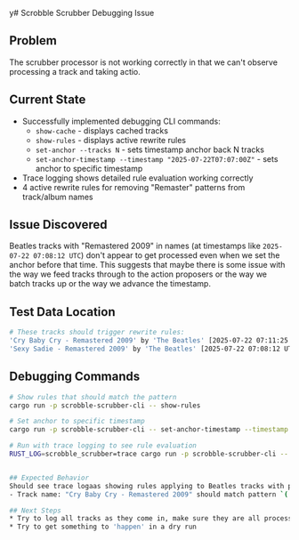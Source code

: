 y# Scrobble Scrubber Debugging Issue

## Problem
The scrubber processor is not working correctly in that  we can't observe processing a track and taking actio.

## Current State
- Successfully implemented debugging CLI commands:
  - `show-cache` - displays cached tracks
  - `show-rules` - displays active rewrite rules
  - `set-anchor --tracks N` - sets timestamp anchor back N tracks
  - `set-anchor-timestamp --timestamp "2025-07-22T07:07:00Z"` - sets anchor to specific timestamp
- Trace logging shows detailed rule evaluation working correctly
- 4 active rewrite rules for removing "Remaster" patterns from track/album names

## Issue Discovered
Beatles tracks with "Remastered 2009" in names (at timestamps like `2025-07-22 07:08:12 UTC`) don't appear to get processed even when we set the anchor before that time. This suggests that maybe there is some issue with the way we feed tracks through to the action proposers or the way we batch tracks up or the way we advance the timestamp.
 
## Test Data Location
```bash
# These tracks should trigger rewrite rules:
'Cry Baby Cry - Remastered 2009' by 'The Beatles' [2025-07-22 07:11:25 UTC]
'Sexy Sadie - Remastered 2009' by 'The Beatles' [2025-07-22 07:08:12 UTC]
```

## Debugging Commands
```bash
# Show rules that should match the pattern
cargo run -p scrobble-scrubber-cli -- show-rules

# Set anchor to specific timestamp
cargo run -p scrobble-scrubber-cli -- set-anchor-timestamp --timestamp "2025-07-22T07:07:00Z"

# Run with trace logging to see rule evaluation
RUST_LOG=scrobble_scrubber=trace cargo run -p scrobble-scrubber-cli -- once --dry-run --max-tracks 10


## Expected Behavior
Should see trace logaas showing rules applying to Beatles tracks with patterns like:
- Track name: "Cry Baby Cry - Remastered 2009" should match pattern `(.+) -.*Remaster.*` → "Cry Baby Cry"

## Next Steps
* Try to log all tracks as they come in, make sure they are all processed.
* Try to get something to 'happen' in a dry run
